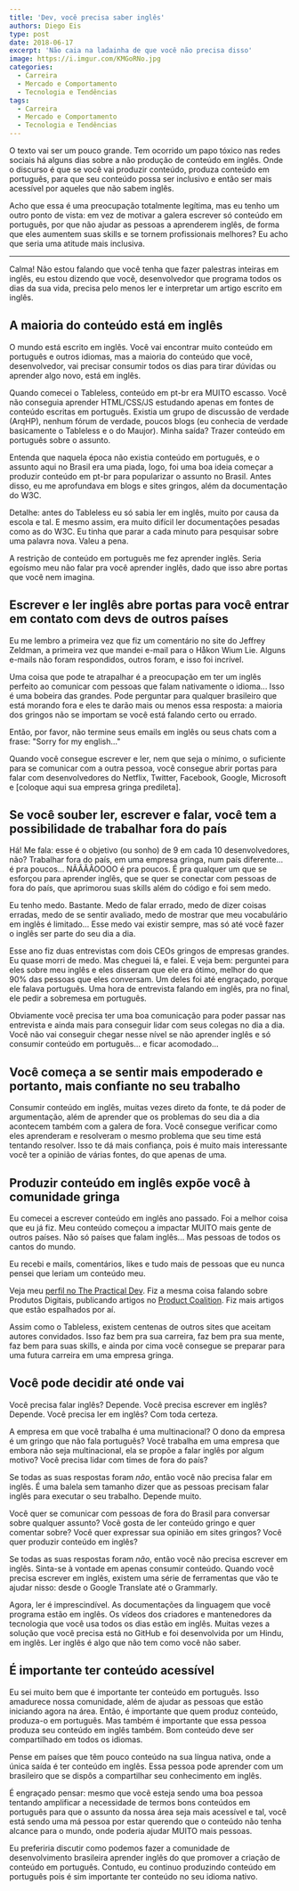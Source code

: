 ```yaml
---
title: 'Dev, você precisa saber inglês'
authors: Diego Eis
type: post
date: 2018-06-17
excerpt: 'Não caia na ladainha de que você não precisa disso'
image: https://i.imgur.com/KMGoRNo.jpg
categories:
  - Carreira
  - Mercado e Comportamento
  - Tecnologia e Tendências
tags:
  - Carreira
  - Mercado e Comportamento
  - Tecnologia e Tendências
---
```


O texto vai ser um pouco grande.
Tem ocorrido um papo tóxico nas redes sociais há alguns dias sobre a não produção de conteúdo em inglês. Onde o discurso é que se você vai produzir conteúdo, produza conteúdo em português, para que seu conteúdo possa ser inclusivo e então ser mais acessível por aqueles que não sabem inglês. 

Acho que essa é uma preocupação totalmente legítima, mas eu tenho um outro ponto de vista: em vez de motivar a galera escrever só conteúdo em português, por que não ajudar as pessoas a aprenderem inglês, de forma que eles aumentem suas skills e se tornem profissionais melhores? Eu acho que seria uma atitude mais inclusiva.

---

Calma! Não estou falando que você tenha que fazer palestras inteiras em inglês, eu estou dizendo que você, desenvolvedor que programa todos os dias da sua vida, precisa pelo menos ler e interpretar um artigo escrito em inglês. 

## A maioria do conteúdo está em inglês

O mundo está escrito em inglês. Você vai encontrar muito conteúdo em português e outros idiomas, mas a maioria do conteúdo que você, desenvolvedor, vai precisar consumir todos os dias para tirar dúvidas ou aprender algo novo, está em inglês.

Quando comecei o Tableless, conteúdo em pt-br era MUITO escasso. Você não conseguia aprender HTML/CSS/JS estudando apenas em fontes de conteúdo escritas em português. Existia um grupo de discussão de verdade (ArqHP), nenhum fórum de verdade, poucos blogs (eu conhecia de verdade basicamente o Tableless e o do Maujor). Minha saída? Trazer conteúdo em português sobre o assunto. 

Entenda que naquela época não existia conteúdo em português, e o assunto aqui no Brasil era uma piada, logo, foi uma boa ideia começar a produzir conteúdo em pt-br para popularizar o assunto no Brasil. Antes disso, eu me aprofundava em blogs e sites gringos, além da documentação do W3C.

Detalhe: antes do Tableless eu só sabia ler em inglês, muito por causa da escola e tal. E mesmo assim, era muito difícil ler documentações pesadas como as do W3C. Eu tinha que parar a cada minuto para pesquisar sobre uma palavra nova. Valeu a pena.

A restrição de conteúdo em português me fez aprender inglês. Seria egoísmo meu não falar pra você aprender inglês, dado que isso abre portas que você nem imagina.

## Escrever e ler inglês abre portas para você entrar em contato com devs de outros países

Eu me lembro a primeira vez que fiz um comentário no site do Jeffrey Zeldman, a primeira vez que mandei e-mail para o Håkon Wium Lie. Alguns e-mails não foram respondidos, outros foram, e isso foi incrível. 

Uma coisa que pode te atrapalhar é a preocupação em ter um inglês perfeito ao comunicar com pessoas que falam nativamente o idioma... Isso é uma bobeira das grandes. Pode perguntar para qualquer brasileiro que está morando fora e eles te darão mais ou menos essa resposta: a maioria dos gringos não se importam se você está falando certo ou errado.

Então, por favor, não termine seus emails em inglês ou seus chats com a frase: "Sorry for my english..."  

Quando você consegue escrever e ler, nem que seja o mínimo, o suficiente para se comunicar com a outra pessoa, você consegue abrir portas para falar com desenvolvedores do Netflix, Twitter, Facebook, Google, Microsoft e [coloque aqui sua empresa gringa predileta].


## Se você souber ler, escrever e falar, você tem a possibilidade de trabalhar fora do país

Há! Me fala: esse é o objetivo (ou sonho) de 9 em cada 10 desenvolvedores, não? Trabalhar fora do país, em uma empresa gringa, num país diferente... é pra poucos... 
NÃÃÃÃOOOO é pra poucos. É pra qualquer um que se esforçou para aprender inglês, que se quer se conectar com pessoas de fora do país, que aprimorou suas skills além do código e foi sem medo.

Eu tenho medo. Bastante. Medo de falar errado, medo de dizer coisas erradas, medo de se sentir avaliado, medo de mostrar que meu vocabulário em inglês é limitado... Esse medo vai existir sempre, mas só até você fazer o inglês ser parte do seu dia a dia.

Esse ano fiz duas entrevistas com dois CEOs gringos de empresas grandes. Eu quase morri de medo. Mas cheguei lá, e falei. E veja bem: perguntei para eles sobre meu inglês e eles disseram que ele era ótimo, melhor do que 90% das pessoas que eles conversam.
Um deles foi até engraçado, porque ele falava português. Uma hora de entrevista falando em inglês, pra no final, ele pedir a sobremesa em português. 

Obviamente você precisa ter uma boa comunicação para poder passar nas entrevista e ainda mais para conseguir lidar com seus colegas no dia a dia. Você não vai conseguir chegar nesse nível se não aprender inglês e só consumir conteúdo em português... e ficar acomodado... 

## Você começa a se sentir mais empoderado e portanto, mais confiante no seu trabalho

Consumir conteúdo em inglês, muitas vezes direto da fonte, te dá poder de argumentação, além de aprender que os problemas do seu dia a dia acontecem também com a galera de fora. Você consegue verificar como eles aprenderam e resolveram o mesmo problema que seu time está tentando resolver. Isso te dá mais confiança, pois é muito mais interessante você ter a opinião de várias fontes, do que apenas de uma.

## Produzir conteúdo em inglês expõe você à comunidade gringa

Eu comecei a escrever conteúdo em inglês ano passado. Foi a melhor coisa que eu já fiz. Meu conteúdo começou a impactar MUITO mais gente de outros países. Não só países que falam inglês... Mas pessoas de todos os cantos do mundo.

Eu recebi e mails, comentários, likes e tudo mais de pessoas que eu nunca pensei que leriam um conteúdo meu.

Veja meu [perfil no The Practical Dev](https://dev.to/diegoeis). Fiz a mesma coisa falando sobre Produtos Digitais, publicando artigos no [Product Coalition](https://productcoalition.com/3-things-that-a-product-manager-dont-have-to-do-64a9981298b1). Fiz mais artigos que estão espalhados por aí.

Assim como o Tableless, existem centenas de outros sites que aceitam autores convidados. Isso faz bem pra sua carreira, faz bem pra sua mente, faz bem para suas skills, e ainda por cima você consegue se preparar para uma futura carreira em uma empresa gringa.

## Você pode decidir até onde vai

Você precisa falar inglês? Depende.
Você precisa escrever em inglês? Depende.
Você precisa ler em inglês? Com toda certeza.

A empresa em que você trabalha é uma multinacional? O dono da empresa é um gringo que não fala português? Você trabalha em uma empresa que embora não seja multinacional, ela se propõe a falar inglês por algum motivo? Você precisa lidar com times de fora do país?  
  
Se todas as suas respostas foram *não*, então você não precisa falar em inglês. É uma balela sem tamanho dizer que as pessoas precisam falar inglês para executar o seu trabalho. Depende muito. 

Você quer se comunicar com pessoas de fora do Brasil para conversar sobre qualquer assunto? Você gosta de ler conteúdo gringo e quer comentar sobre? Você quer expressar sua opinião em sites gringos? Você quer produzir conteúdo em inglês?

Se todas as suas respostas foram *não*, então você não precisa escrever em inglês. Sinta-se à vontade em apenas consumir conteúdo. Quando você precisa escrever em inglês, existem uma série de ferramentas que vão te ajudar nisso: desde o Google Translate até o Grammarly.

Agora, ler é imprescindível. As documentações da linguagem que você programa estão em inglês. Os vídeos dos criadores e mantenedores da tecnologia que você usa todos os dias estão em inglês. Muitas vezes a solução que você precisa está no GitHub e foi desenvolvida por um Hindu, em inglês. Ler inglês é algo que não tem como você não saber. 

## É importante ter conteúdo acessível

Eu sei muito bem que é importante ter conteúdo em português. Isso amadurece nossa comunidade, além de ajudar as pessoas que estão iniciando agora na área. Então, é importante que quem produz conteúdo, produza-o em português. Mas também é importante que essa pessoa produza seu conteúdo em inglês também. Bom conteúdo deve ser compartilhado em todos os idiomas.

Pense em países que têm pouco conteúdo na sua língua nativa, onde a única saída é ter conteúdo em inglês. Essa pessoa pode aprender com um brasileiro que se dispôs a compartilhar seu conhecimento em inglês.

É engraçado pensar: mesmo que você esteja sendo uma boa pessoa tentando amplificar a necessidade de termos bons conteúdos em português para que o assunto da nossa área seja mais acessível e tal, você está sendo uma má pessoa por estar querendo que o conteúdo não tenha alcance para o mundo, onde poderia ajudar MUITO mais pessoas. 

Eu preferiria discutir como podemos fazer a comunidade de desenvolvimento brasileira aprender inglês do que promover a criação de conteúdo em português. Contudo, eu continuo produzindo conteúdo em português pois é sim importante ter conteúdo no seu idioma nativo. 


